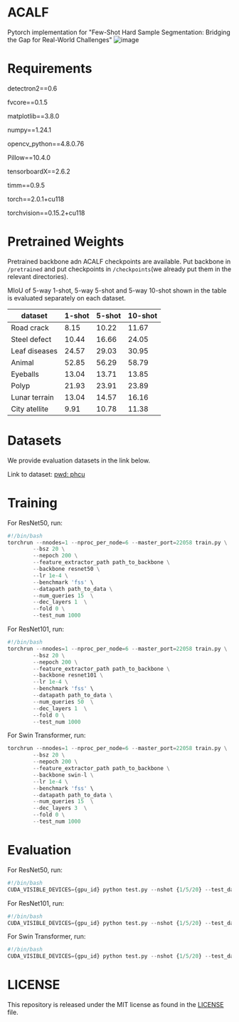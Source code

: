 # ACALF
Pytorch implementation for "Few-Shot Hard Sample Segmentation: Bridging the Gap for Real-World Challenges"
![image](https://github.com/user-attachments/assets/922b30d4-d6d9-47df-8009-644e092c532e)
# Requirements
detectron2==0.6

fvcore==0.1.5

matplotlib==3.8.0

numpy==1.24.1

opencv_python==4.8.0.76

Pillow==10.4.0

tensorboardX==2.6.2

timm==0.9.5

torch==2.0.1+cu118

torchvision==0.15.2+cu118
# Pretrained Weights
Pretrained backbone adn ACALF checkpoints are available. Put backbone in `/pretrained` and put checkpoints in `/checkpoints`(we already put them in the relevant directories). 

MIoU of 5-way 1-shot, 5-way 5-shot and 5-way 10-shot shown in the table is evaluated separately on each dataset.


| dataset | 1-shot | 5-shot | 10-shot |
| ------- | ------ | ------ | ------- |
| Road crack |8.15 |10.22 | 11.67 |
| Steel defect |10.44 |16.66 |24.05 |
| Leaf diseases|24.57 |29.03 |30.95 |
| Animal |52.85 |56.29 |58.79 |
| Eyeballs | 13.04| 13.71| 13.85|
| Polyp | 21.93| 23.91| 23.89|
| Lunar terrain |13.04|14.57 |16.16 | 
| City atellite |9.91|10.78 |11.38 | 

# Datasets 
We provide evaluation datasets in the link below. 

Link to dataset: [pwd: phcu](https://pan.baidu.com/s/1KpFcpuEmta7Vb8Xruyz3qA)

# Training
For ResNet50, run:
~~~python
#!/bin/bash
torchrun --nnodes=1 --nproc_per_node=6 --master_port=22058 train.py \
        --bsz 20 \
        --nepoch 200 \
        --feature_extractor_path path_to_backbone \
        --backbone resnet50 \
        --lr 1e-4 \
        --benchmark 'fss' \
        --datapath path_to_data \
        --num_queries 15  \
        --dec_layers 1  \
        --fold 0 \
        --test_num 1000
~~~

For ResNet101, run:
~~~python
#!/bin/bash
torchrun --nnodes=1 --nproc_per_node=6 --master_port=22058 train.py \
        --bsz 20 \
        --nepoch 200 \
        --feature_extractor_path path_to_backbone \
        --backbone resnet101 \
        --lr 1e-4 \
        --benchmark 'fss' \
        --datapath path_to_data \
        --num_queries 50  \
        --dec_layers 1  \
        --fold 0 \
        --test_num 1000
~~~

For Swin Transformer, run:
~~~python
torchrun --nnodes=1 --nproc_per_node=6 --master_port=22058 train.py \
        --bsz 20 \
        --nepoch 200 \
        --feature_extractor_path path_to_backbone \
        --backbone swin-l \
        --lr 1e-4 \
        --benchmark 'fss' \
        --datapath path_to_data \
        --num_queries 15  \
        --dec_layers 3  \
        --fold 0 \
        --test_num 1000
~~~

# Evaluation
For ResNet50, run:
~~~python
#!/bin/bash
CUDA_VISIBLE_DEVICES={gpu_id} python test.py --nshot {1/5/20} --test_dataset dataset --{vote/post_average/pre_average} --bsz 1  --test_num 1000  --test_epoch 5 --load path_to_checkpoints --num_queries 15 --dec_layer 1 --backbone resnet50 
~~~

For ResNet101, run:
~~~python
#!/bin/bash
CUDA_VISIBLE_DEVICES={gpu_id} python test.py --nshot {1/5/20} --test_dataset dataset --{vote/post_average/pre_average} --bsz 1  --test_num 1000  --test_epoch 5 --load path_to_checkpoints --num_queries 50 --dec_layer 1 --backbone resnet101
~~~

For Swin Transformer, run:
~~~python
#!/bin/bash
CUDA_VISIBLE_DEVICES={gpu_id} python test.py --nshot {1/5/20} --test_dataset dataset --{vote/post_average/pre_average} --bsz 1  --test_num 1000  --test_epoch 5 --load path_to_checkpoints --num_queries 15 --dec_layer 3 --backbone swin-l 
~~~

# LICENSE
This repository is released under the MIT license as found in the [LICENSE](LICENSE) file.


